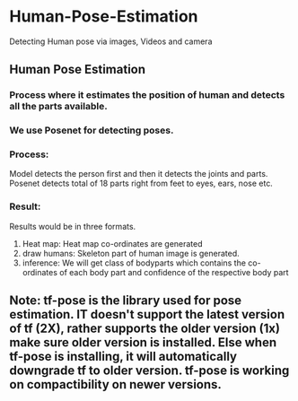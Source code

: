 # Human-Pose-Estimation
Detecting Human pose via images, Videos and camera

## Human Pose Estimation
### Process where it estimates the position of human and detects all the parts available.
### We use Posenet for detecting poses.
### Process: 
Model detects the person first and then it detects the joints and parts. Posenet detects total of 18 parts right from feet to eyes, ears, nose etc.
### Result:
 Results would be in three formats.
 1. Heat map: Heat map co-ordinates are generated
 2. draw humans: Skeleton part of human image is generated.
 3. inference: We will get class of bodyparts which contains the co-ordinates of each body part and confidence of the respective body part

 ## Note: tf-pose is the library used for pose estimation. IT doesn't support the latest version of tf (2X), rather supports the older version (1x) make sure older version is installed. Else when tf-pose is installing, it will automatically downgrade tf to older version. tf-pose is working on compactibility on newer versions.
